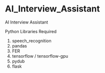 # AI_Interview_Assistant
AI Interview Assistant

Python Libraries Required
1) speech_recognition
2) pandas
3) FER
4) tensorflow / tensorflow-gpu
5) pydub
6) flask
